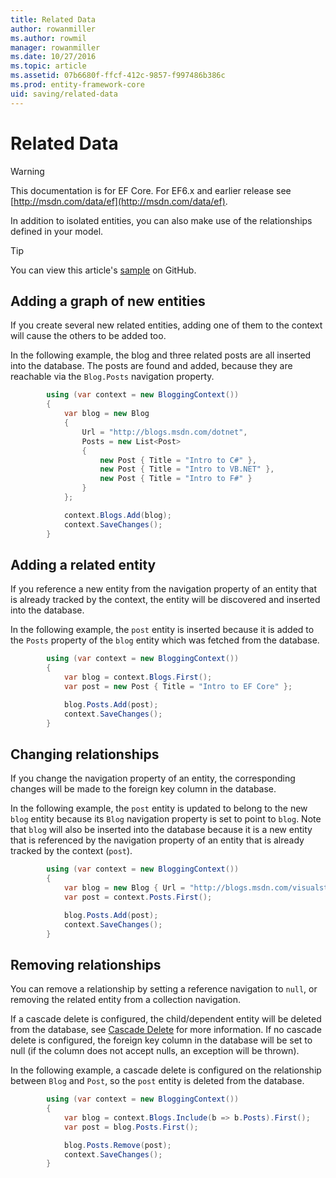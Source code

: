 ```yaml
---
title: Related Data
author: rowanmiller
ms.author: rowmil
manager: rowanmiller
ms.date: 10/27/2016
ms.topic: article
ms.assetid: 07b6680f-ffcf-412c-9857-f997486b386c
ms.prod: entity-framework-core
uid: saving/related-data
---
```

# Related Data

> [!WARNING]
> This documentation is for EF Core. For EF6.x and earlier release see [http://msdn.com/data/ef](http://msdn.com/data/ef).

In addition to isolated entities, you can also make use of the relationships defined in your model.

> [!TIP]
> You can view this article's [sample](https://github.com/aspnet/EntityFramework.Docs/tree/master/samples/Saving/Saving/RelatedData/) on GitHub.

## Adding a graph of new entities

If you create several new related entities, adding one of them to the context will cause the others to be added too.

In the following example, the blog and three related posts are all inserted into the database. The posts are found and added, because they are reachable via the `Blog.Posts` navigation property.

<!-- [!code-csharp[Main](samples/Saving/Saving/RelatedData/Sample.cs)] -->
````csharp
        using (var context = new BloggingContext())
        {
            var blog = new Blog
            {
                Url = "http://blogs.msdn.com/dotnet",
                Posts = new List<Post>
                {
                    new Post { Title = "Intro to C#" },
                    new Post { Title = "Intro to VB.NET" },
                    new Post { Title = "Intro to F#" }
                }
            };

            context.Blogs.Add(blog);
            context.SaveChanges();
        }
````

## Adding a related entity

If you reference a new entity from the navigation property of an entity that is already tracked by the context, the entity will be discovered and inserted into the database.

In the following example, the `post` entity is inserted because it is added to the `Posts` property of the `blog` entity which was fetched from the database.

<!-- [!code-csharp[Main](samples/Saving/Saving/RelatedData/Sample.cs)] -->
````csharp
        using (var context = new BloggingContext())
        {
            var blog = context.Blogs.First();
            var post = new Post { Title = "Intro to EF Core" };

            blog.Posts.Add(post);
            context.SaveChanges();
        }
````

## Changing relationships

If you change the navigation property of an entity, the corresponding changes will be made to the foreign key column in the database.

In the following example, the `post` entity is updated to belong to the new `blog` entity because its `Blog` navigation property is set to point to `blog`. Note that `blog` will also be inserted into the database because it is a new entity that is referenced by the navigation property of an entity that is already tracked by the context (`post`).

<!-- [!code-csharp[Main](samples/Saving/Saving/RelatedData/Sample.cs)] -->
````csharp
        using (var context = new BloggingContext())
        {
            var blog = new Blog { Url = "http://blogs.msdn.com/visualstudio" };
            var post = context.Posts.First();

            blog.Posts.Add(post);
            context.SaveChanges();
        }
````

## Removing relationships

You can remove a relationship by setting a reference navigation to `null`, or removing the related entity from a collection navigation.

If a cascade delete is configured, the child/dependent entity will be deleted from the database, see [Cascade Delete](cascade-delete.md) for more information. If no cascade delete is configured, the foreign key column in the database will be set to null (if the column does not accept nulls, an exception will be thrown).

In the following example, a cascade delete is configured on the relationship between `Blog` and `Post`, so the `post` entity is deleted from the database.

<!-- [!code-csharp[Main](samples/Saving/Saving/RelatedData/Sample.cs)] -->
````csharp
        using (var context = new BloggingContext())
        {
            var blog = context.Blogs.Include(b => b.Posts).First();
            var post = blog.Posts.First();

            blog.Posts.Remove(post);
            context.SaveChanges();
        }
````
